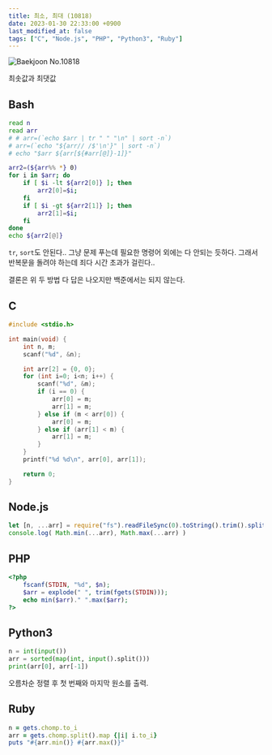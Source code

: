 ```yaml
---
title: 최소, 최대 (10818)
date: 2023-01-30 22:33:00 +0900
last_modified_at: false
tags: ["C", "Node.js", "PHP", "Python3", "Ruby"]
---
```


![Baekjoon No.10818](https://cdn.jsdelivr.net/gh/kimzuni/cdn/blog/baekjoon-10818.png)

최솟값과 최댓값

## Bash

```bash
read n
read arr
# # arr=(`echo $arr | tr " " "\n" | sort -n`)
# arr=(`echo "${arr// /$'\n'}" | sort -n`)
# echo "$arr ${arr[${#arr[@]}-1]}"

arr2=(${arr%% *} 0)
for i in $arr; do
	if [ $i -lt ${arr2[0]} ]; then
		arr2[0]=$i;
	fi
	if [ $i -gt ${arr2[1]} ]; then
		arr2[1]=$i;
	fi
done
echo ${arr2[@]}
```

`tr`, `sort`도 안된다.. 그냥 문제 푸는데 필요한 명령어 외에는 다 안되는 듯하다.
그래서 반복문을 돌려야 하는데 죄다 시간 초과가 걸린다..

결론은 위 두 방법 다 답은 나오지만 백준에서는 되지 않는다.

## C

```c
#include <stdio.h>

int main(void) {
	int n, m;
	scanf("%d", &n);

	int arr[2] = {0, 0};
	for (int i=0; i<n; i++) {
		scanf("%d", &m);
		if (i == 0) {
			arr[0] = m;
			arr[1] = m;
		} else if (m < arr[0]) {
			arr[0] = m;
		} else if (arr[1] < m) {
			arr[1] = m;
		}
	}
	printf("%d %d\n", arr[0], arr[1]);

	return 0;
}
```

## Node.js

```javascript
let [n, ...arr] = require("fs").readFileSync(0).toString().trim().split(/ |\n/).map(Number);
console.log( Math.min(...arr), Math.max(...arr) )
```

## PHP

```php
<?php
	fscanf(STDIN, "%d", $n);
	$arr = explode(" ", trim(fgets(STDIN)));
	echo min($arr)." ".max($arr);
?>
```

## Python3

```python
n = int(input())
arr = sorted(map(int, input().split()))
print(arr[0], arr[-1])
```

오름차순 정렬 후 첫 번째와 마지막 원소를 출력.

## Ruby

```ruby
n = gets.chomp.to_i
arr = gets.chomp.split().map {|i| i.to_i}
puts "#{arr.min()} #{arr.max()}"
```
